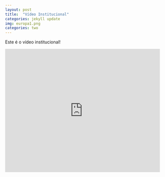 ```yaml
---
layout: post
title:  "Vídeo Institucional"
categories: jekyll update
img: europa1.png
categories: two
---
```


Este é o vídeo institucional!

<div class='embed-container'>
<iframe style="width: 100% !important; height: 400px"  src="https://www.youtube.com/embed/6pCdn4i0uBg" frameborder="0" allowfullscreen></iframe>
</div>
